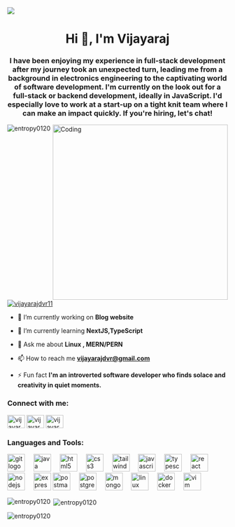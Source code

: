 <img align="center" src="https://www.freepik.com/free-vector/coding-concept-illustration_6572420.htm#fromView=search&page=1&position=39&uuid=b3b1df42-be06-4a95-a68c-64df045add35">
<h1 align="center">Hi 👋, I'm Vijayaraj</h1>
<h3 align="center">I have been enjoying my experience in full-stack development after my journey took an unexpected turn, leading me from a background in electronics engineering to the captivating world of software development. I'm currently on the look out for a full-stack or backend development, ideally in JavaScript. I'd especially love to work at a start-up on a tight knit team where I can make an impact quickly. If you're hiring, let's chat!</h3>
<img align="right" alt="Coding" width="400" src="https://camo.githubusercontent.com/7de37139d0b4c1ce40865e799b446c0e963a3dd8fb68d239707237c40604fa3d/68747470733a2f2f63646e2e6472696262626c652e636f6d2f75736572732f3733303730332f73637265656e73686f74732f363538313234332f6176656e746f2e676966">
<p align="left"> <img src="https://komarev.com/ghpvc/?username=entropy0120&label=Profile%20views&color=0e75b6&style=flat" alt="entropy0120" /> </p>

<p align="left"> <a href="https://twitter.com/vijayarajdvr11" target="blank"><img src="https://img.shields.io/twitter/follow/vijayarajdvr11?logo=twitter&style=for-the-badge" alt="vijayarajdvr11" /></a> </p>

- 🔭 I’m currently working on **Blog website**

- 🌱 I’m currently learning **NextJS,TypeScript**

- 💬 Ask me about **Linux , MERN/PERN**

- 📫 How to reach me **vijayarajdvr@gmail.com**

- ⚡ Fun fact **I'm an introverted software developer who finds solace and creativity in quiet moments.**

<h3 align="left">Connect with me:</h3>
<p align="left">
<a href="https://twitter.com/vijayarajdvr11" target="blank"><img align="center" src="https://raw.githubusercontent.com/rahuldkjain/github-profile-readme-generator/master/src/images/icons/Social/twitter.svg" alt="vijayarajdvr11" height="30" width="40" /></a>
<a href="https://linkedin.com/in/vijayaraj-d" target="blank"><img align="center" src="https://raw.githubusercontent.com/rahuldkjain/github-profile-readme-generator/master/src/images/icons/Social/linked-in-alt.svg" alt="vijayaraj-d" height="30" width="40" /></a>
<a href="https://www.leetcode.com/vijayarajdvr" target="blank"><img align="center" src="https://raw.githubusercontent.com/rahuldkjain/github-profile-readme-generator/master/src/images/icons/Social/leet-code.svg" alt="vijayarajdvr" height="30" width="40" /></a>
</p>

<h3 align="left">Languages and Tools:</h3>
<p align="left">

<div align="left">
  <img src="https://cdn.jsdelivr.net/gh/devicons/devicon/icons/git/git-original.svg" height="40" alt="git logo"  />
  <img width="12" />
  <img src="https://cdn.jsdelivr.net/gh/devicons/devicon/icons/java/java-original.svg" height="40" alt="java logo"  />
  <img width="12" />
  <img src="https://cdn.jsdelivr.net/gh/devicons/devicon/icons/html5/html5-original.svg" height="40" alt="html5 logo"  />
  <img width="12" />
  <img src="https://cdn.jsdelivr.net/gh/devicons/devicon/icons/css3/css3-original.svg" height="40" alt="css3 logo"  />
  <img width="12" />
  <img src="https://www.vectorlogo.zone/logos/tailwindcss/tailwindcss-icon.svg" alt="tailwind" width="40" height="40" alt="tailwindcss logo"/>
  <img width="12" />
  <img src="https://cdn.jsdelivr.net/gh/devicons/devicon/icons/javascript/javascript-original.svg" height="40" alt="javascript logo"  />
  <img width="12" />
  <img src="https://cdn.jsdelivr.net/gh/devicons/devicon/icons/typescript/typescript-original.svg" height="40" alt="typescript logo"  />
  <img width="12" />
  <img src="https://cdn.jsdelivr.net/gh/devicons/devicon/icons/react/react-original.svg" height="40" alt="react logo"  />
  <img width="12" />
  <img src="https://cdn.jsdelivr.net/gh/devicons/devicon/icons/nodejs/nodejs-original.svg" height="40" alt="nodejs logo"  />
  <img width="12" />
  <img src="https://cdn.jsdelivr.net/gh/devicons/devicon/icons/express/express-original.svg" height="40" alt="express logo"  />
  <img src="https://www.vectorlogo.zone/logos/getpostman/getpostman-icon.svg" alt="postman" width="40" height="40" alt="postman logo"/>
  <img width="12" />
  <img src="https://cdn.jsdelivr.net/gh/devicons/devicon/icons/postgresql/postgresql-original.svg" height="40" alt="postgresql logo"  />
  <img width="12" />
  <img src="https://cdn.jsdelivr.net/gh/devicons/devicon/icons/mongodb/mongodb-original.svg" height="40" alt="mongodb logo"  />
  <img width="12" />
  <img src="https://cdn.jsdelivr.net/gh/devicons/devicon/icons/linux/linux-original.svg" height="40" alt="linux logo"  />
  <img width="12" />
  <img src="https://cdn.jsdelivr.net/gh/devicons/devicon/icons/docker/docker-original.svg" height="40" alt="docker logo"  />
  <img width="12" />
  <img src="https://cdn.jsdelivr.net/gh/devicons/devicon/icons/vim/vim-original.svg" height="40" alt="vim logo"  />
</div>


<p><img align="left" src="https://github-readme-stats.vercel.app/api/top-langs?username=entropy0120&show_icons=true&locale=en&layout=compact&theme=tokyonight" alt="entropy0120" /></p>

<p>&nbsp;<img align="center" src="https://github-readme-stats.vercel.app/api?username=entropy0120&show_icons=true&locale=en&theme=tokyonight" alt="entropy0120" /></p>

<p><img align="center" src="https://github-readme-streak-stats.herokuapp.com/?user=entropy0120&theme=tokyonight" alt="entropy0120" /></p>

